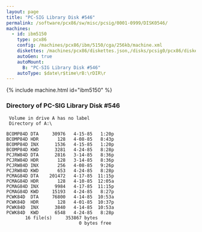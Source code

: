```yaml
---
layout: page
title: "PC-SIG Library Disk #546"
permalink: /software/pcx86/sw/misc/pcsig/0001-0999/DISK0546/
machines:
  - id: ibm5150
    type: pcx86
    config: /machines/pcx86/ibm/5150/cga/256kb/machine.xml
    diskettes: /machines/pcx86/diskettes.json,/disks/pcsig0/pcx86/diskettes.json
    autoGen: true
    autoMount:
      B: "PC-SIG Library Disk #546"
    autoType: $date\r$time\rB:\rDIR\r
---
```


{% include machine.html id="ibm5150" %}

### Directory of PC-SIG Library Disk #546

     Volume in drive A has no label
     Directory of A:\

    BCOMP84D DTA     30976   4-15-85   1:20p
    BCOMP84D HDR       128   4-08-85   8:43p
    BCOMP84D INX      1536   4-15-85   1:20p
    BCOMP84D KWD      3281   4-24-85   8:28p
    PCJRW84D DTA      2816   3-14-85   8:36p
    PCJRW84D HDR       128   3-14-85   8:36p
    PCJRW84D INX       256   4-08-85   9:26p
    PCJRW84D KWD       653   4-24-85   8:28p
    PCMAG84D DTA    201472   4-17-85  11:15p
    PCMAG84D HDR       128   4-10-85  12:05a
    PCMAG84D INX      9984   4-17-85  11:15p
    PCMAG84D KWD     15193   4-24-85   8:27p
    PCWK84D  DTA     76800   4-14-85  10:53a
    PCWK84D  HDR       128   4-01-85  10:37p
    PCWK84D  INX      3840   4-14-85  10:53a
    PCWK84D  KWD      6548   4-24-85   8:28p
           16 file(s)     353867 bytes
                               0 bytes free
